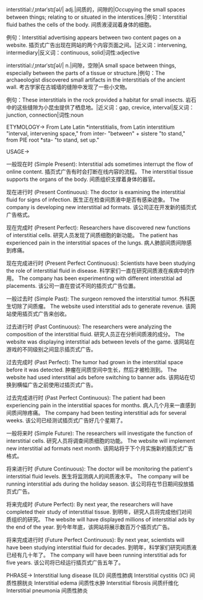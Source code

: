 interstitial:/ˌɪntərˈstɪʃəl/| adj.|间质的，间隙的|Occupying the small spaces between things; relating to or situated in the interstices.|例句：Interstitial fluid bathes the cells of the body.  间质液浸润着身体的细胞。

例句：Interstitial advertising appears between two content pages on a website. 插页式广告出现在网站的两个内容页面之间。|近义词：intervening, intermediary|反义词：continuous, solid|词性:adjective

interstitial:/ˌɪntərˈstɪʃəl/| n.|间隙，空隙|A small space between things, especially between the parts of a tissue or structure.|例句：The archaeologist discovered small artifacts in the interstitials of the ancient wall. 考古学家在古城墙的缝隙中发现了一些小文物。

例句：These interstitials in the rock provided a habitat for small insects. 岩石中的这些缝隙为小昆虫提供了栖息地。|近义词：gap, crevice, interval|反义词：junction, connection|词性:noun


ETYMOLOGY->
From Late Latin *interstitialis, from Latin interstitium "interval, intervening space," from inter- "between" + sistere "to stand," from PIE root *sta- "to stand, set up."

USAGE->

一般现在时 (Simple Present):
Interstitial ads sometimes interrupt the flow of online content. 插页式广告有时会打断在线内容的流程。
The interstitial tissue supports the organs of the body.  间质组织支撑着身体的器官。


现在进行时 (Present Continuous):
The doctor is examining the interstitial fluid for signs of infection. 医生正在检查间质液中是否有感染迹象。
The company is developing new interstitial ad formats.  该公司正在开发新的插页式广告格式。


现在完成时 (Present Perfect):
Researchers have discovered new functions of interstitial cells. 研究人员发现了间质细胞的新功能。
The patient has experienced pain in the interstitial spaces of the lungs. 病人肺部间质间隙感到疼痛。


现在完成进行时 (Present Perfect Continuous):
Scientists have been studying the role of interstitial fluid in disease. 科学家们一直在研究间质液在疾病中的作用。
The company has been experimenting with different interstitial ad placements.  该公司一直在尝试不同的插页式广告位置。


一般过去时 (Simple Past):
The surgeon removed the interstitial tumor. 外科医生切除了间质瘤。
The website used interstitial ads to generate revenue.  该网站使用插页式广告来创收。


过去进行时 (Past Continuous):
The researchers were analyzing the composition of the interstitial fluid. 研究人员正在分析间质液的成分。
The website was displaying interstitial ads between levels of the game.  该网站在游戏的不同级别之间显示插页式广告。


过去完成时 (Past Perfect):
The tumor had grown in the interstitial space before it was detected. 肿瘤在间质空间中生长，然后才被检测到。
The website had used interstitial ads before switching to banner ads.  该网站在切换到横幅广告之前使用过插页式广告。


过去完成进行时 (Past Perfect Continuous):
The patient had been experiencing pain in the interstitial spaces for months. 病人几个月来一直感到间质间隙疼痛。
The company had been testing interstitial ads for several weeks.  该公司已经测试插页式广告好几个星期了。


一般将来时 (Simple Future):
The researchers will investigate the function of interstitial cells. 研究人员将调查间质细胞的功能。
The website will implement new interstitial ad formats next month.  该网站将于下个月实施新的插页式广告格式。


将来进行时 (Future Continuous):
The doctor will be monitoring the patient's interstitial fluid levels. 医生将监测病人的间质液水平。
The company will be running interstitial ads during the holiday season.  该公司将在节日期间投放插页式广告。


将来完成时 (Future Perfect):
By next year, the researchers will have completed their study of interstitial tissue. 到明年，研究人员将完成他们对间质组织的研究。
The website will have displayed millions of interstitial ads by the end of the year.  到今年年底，该网站将展示数百万个插页式广告。


将来完成进行时 (Future Perfect Continuous):
By next year, scientists will have been studying interstitial fluid for decades. 到明年，科学家们研究间质液已经有几十年了。
The company will have been running interstitial ads for five years.  该公司将已经运行插页式广告五年了。




PHRASE->
Interstitial lung disease (ILD)  间质性肺病
Interstitial cystitis (IC)  间质性膀胱炎
Interstitial edema  间质性水肿
Interstitial fibrosis  间质纤维化
Interstitial pneumonia  间质性肺炎
